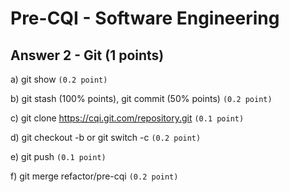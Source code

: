 # Pre-CQI - Software Engineering

## Answer 2 - Git (1 points)

a) git show <commit-id> `(0.2 point)`

b) git stash (100% points), git commit (50% points) `(0.2 point)`

c) git clone https://cqi.git.com/repository.git `(0.1 point)`

d) git checkout -b <nom-de-la-branche> or git switch -c <nom-de-la-branche> `(0.2 point)`

e) git push `(0.1 point)`

f) git merge refactor/pre-cqi `(0.2 point)`